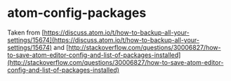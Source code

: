 # atom-config-packages

 Taken from [https://discuss.atom.io/t/how-to-backup-all-your-settings/15674](https://discuss.atom.io/t/how-to-backup-all-your-settings/15674) and [http://stackoverflow.com/questions/30006827/how-to-save-atom-editor-config-and-list-of-packages-installed](http://stackoverflow.com/questions/30006827/how-to-save-atom-editor-config-and-list-of-packages-installed)
